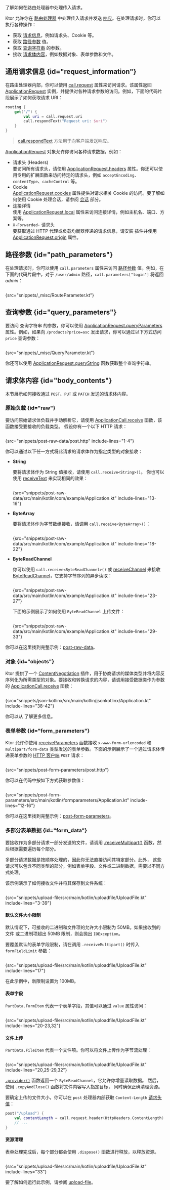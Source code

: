[//]: # (title: 处理请求)

<show-structure for="chapter" depth="3"/>

<link-summary>了解如何在路由处理器中处理传入请求。</link-summary>

Ktor 允许你在 [路由处理器](server-routing.md#define_route) 中处理传入请求并发送 [响应](server-responses.md)。在处理请求时，你可以执行各种操作：
* 获取 [请求信息](#request_information)，例如请求头、Cookie 等。
* 获取 [路径参数](#path_parameters) 值。
* 获取 [查询字符串](#query_parameters) 的参数。
* 接收 [请求体内容](#body_contents)，例如数据对象、表单参数和文件。

## 通用请求信息 {id="request_information"}
在路由处理器内部，你可以使用 [call.request](https://api.ktor.io/ktor-server/ktor-server-core/io.ktor.server.application/-application-call/request.html) 属性来访问请求。该属性返回 [ApplicationRequest](https://api.ktor.io/ktor-server/ktor-server-core/io.ktor.server.request/-application-request/index.html) 实例，并提供对各种请求参数的访问。例如，下面的代码片段展示了如何获取请求 URI：
```kotlin
routing {
    get("/") {
        val uri = call.request.uri
        call.respondText("Request uri: $uri")
    }
}
```
> [call.respondText](server-responses.md#plain-text) 方法用于向客户端发送响应。

[ApplicationRequest](https://api.ktor.io/ktor-server/ktor-server-core/io.ktor.server.request/-application-request/index.html) 对象允许你访问各种请求数据，例如：
* 请求头 (Headers)  
  要访问所有请求头，请使用 [ApplicationRequest.headers](https://api.ktor.io/ktor-server/ktor-server-core/io.ktor.server.request/-application-request/headers.html) 属性。你还可以使用专用的扩展函数来访问特定的请求头，例如 `acceptEncoding`、`contentType`、`cacheControl` 等。
* Cookie  
  [ApplicationRequest.cookies](https://api.ktor.io/ktor-server/ktor-server-core/io.ktor.server.request/-application-request/cookies.html) 属性提供对请求相关 Cookie 的访问。要了解如何使用 Cookie 处理会话，请参阅 [会话](server-sessions.md) 部分。
* 连接详情  
  使用 [ApplicationRequest.local](https://api.ktor.io/ktor-server/ktor-server-core/io.ktor.server.request/-application-request/local.html) 属性来访问连接详情，例如主机名、端口、方案等。
* `X-Forwarded-` 请求头  
  要获取通过 HTTP 代理或负载均衡器传递的请求信息，请安装 [](server-forward-headers.md) 插件并使用 [ApplicationRequest.origin](https://api.ktor.io/ktor-server/ktor-server-core/io.ktor.server.plugins/origin.html) 属性。

## 路径参数 {id="path_parameters"}
在处理请求时，你可以使用 `call.parameters` 属性来访问 [路径参数](server-routing.md#path_parameter) 值。例如，在下面的代码片段中，对于 `/user/admin` 路径，`call.parameters["login"]` 将返回 _admin_：
```kotlin
```
{src="snippets/_misc/RouteParameter.kt"}

## 查询参数 {id="query_parameters"}

要访问 <emphasis tooltip="query_string">查询字符串</emphasis> 的参数，你可以使用 [ApplicationRequest.queryParameters](https://api.ktor.io/ktor-server/ktor-server-core/io.ktor.server.request/query-parameters.html) 属性。例如，如果向 `/products?price=asc` 发出请求，你可以通过以下方式访问 `price` 查询参数：

```kotlin
```
{src="snippets/_misc/QueryParameter.kt"}

你还可以使用 [ApplicationRequest.queryString](https://api.ktor.io/ktor-server/ktor-server-core/io.ktor.server.request/query-string.html) 函数获取整个查询字符串。

## 请求体内容 {id="body_contents"}
本节展示如何接收通过 `POST`、`PUT` 或 `PATCH` 发送的请求体内容。

### 原始负载 {id="raw"}

要访问原始请求体负载并手动解析它，请使用 [ApplicationCall.receive](https://api.ktor.io/ktor-server/ktor-server-core/io.ktor.server.request/receive.html) 函数，该函数接受要接收的负载类型。
假设你有一个以下 HTTP 请求：

```HTTP
```
{src="snippets/post-raw-data/post.http" include-lines="1-4"}

你可以通过以下任一方式将此请求的请求体作为指定类型的对象接收：

- **String**

   要将请求体作为 String 值接收，请使用 `call.receive<String>()`。
   你也可以使用 [receiveText](https://api.ktor.io/ktor-server/ktor-server-core/io.ktor.server.request/receive-text.html) 来实现相同的效果：
   ```kotlin
   ```
   {src="snippets/post-raw-data/src/main/kotlin/com/example/Application.kt" include-lines="13-16"}
- **ByteArray**

   要将请求体作为字节数组接收，请调用 `call.receive<ByteArray>()`：
   ```kotlin
   ```
   {src="snippets/post-raw-data/src/main/kotlin/com/example/Application.kt" include-lines="18-22"}
- **ByteReadChannel**

   你可以使用 `call.receive<ByteReadChannel>()` 或 [receiveChannel](https://api.ktor.io/ktor-server/ktor-server-core/io.ktor.server.request/receive-channel.html) 来接收 [ByteReadChannel](https://api.ktor.io/ktor-io/io.ktor.utils.io/-byte-read-channel/index.html)，它支持字节序列的异步读取：
   ```kotlin
   ```
   {src="snippets/post-raw-data/src/main/kotlin/com/example/Application.kt" include-lines="23-27"}

   下面的示例展示了如何使用 `ByteReadChannel` 上传文件：
   ```kotlin
   ```
   {src="snippets/post-raw-data/src/main/kotlin/com/example/Application.kt" include-lines="29-33"}

你可以在这里找到完整示例：[post-raw-data](https://github.com/ktorio/ktor-documentation/tree/%ktor_version%/codeSnippets/snippets/post-raw-data)。

### 对象 {id="objects"}
Ktor 提供了一个 [ContentNegotiation](server-serialization.md) 插件，用于协商请求的媒体类型并将内容反序列化为所需类型的对象。要接收和转换请求的内容，请调用接受数据类作为参数的 [ApplicationCall.receive](https://api.ktor.io/ktor-server/ktor-server-core/io.ktor.server.request/receive.html) 函数：
```kotlin
```
{src="snippets/json-kotlinx/src/main/kotlin/jsonkotlinx/Application.kt" include-lines="38-42"}

你可以从 [](server-serialization.md) 了解更多信息。

### 表单参数 {id="form_parameters"}
Ktor 允许你使用 [receiveParameters](https://api.ktor.io/ktor-server/ktor-server-core/io.ktor.server.request/receive-parameters.html) 函数接收 `x-www-form-urlencoded` 和 `multipart/form-data` 类型发送的表单参数。下面的示例展示了一个通过请求体传递表单参数的 [HTTP 客户端](https://www.jetbrains.com/help/idea/http-client-in-product-code-editor.html) `POST` 请求：
```HTTP
```
{src="snippets/post-form-parameters/post.http"}

你可以在代码中按如下方式获取参数值：
```kotlin
```
{src="snippets/post-form-parameters/src/main/kotlin/formparameters/Application.kt" include-lines="12-16"}

你可以在这里找到完整示例：[post-form-parameters](https://github.com/ktorio/ktor-documentation/tree/%ktor_version%/codeSnippets/snippets/post-form-parameters)。

### 多部分表单数据 {id="form_data"}

要接收作为多部分请求一部分发送的文件，请调用
[.receiveMultipart()](https://api.ktor.io/ktor-server/ktor-server-core/io.ktor.server.request/receive-multipart.html)
函数，然后根据需要遍历每个部分。

多部分请求数据是按顺序处理的，因此你无法直接访问其特定部分。此外，
这些请求可以包含不同类型的部分，例如表单字段、文件或二进制数据，需要以不同方式处理。

该示例演示了如何接收文件并将其保存到文件系统：

```kotlin
```

{src="snippets/upload-file/src/main/kotlin/uploadfile/UploadFile.kt" include-lines="3-39"}

#### 默认文件大小限制

默认情况下，可接收的二进制和文件项的允许大小限制为 50MB。如果接收到的文件
或二进制项超出 50MB 限制，则会抛出 `IOException`。

要覆盖默认的表单字段限制，请在调用 `.receiveMultipart()` 时传入 `formFieldLimit` 参数：

```kotlin
```

{src="snippets/upload-file/src/main/kotlin/uploadfile/UploadFile.kt" include-lines="17"}

在此示例中，新限制设置为 100MB。

#### 表单字段

`PartData.FormItem` 代表一个表单字段，其值可以通过 `value` 属性访问：

```kotlin
```

{src="snippets/upload-file/src/main/kotlin/uploadfile/UploadFile.kt" include-lines="20-23,32"}

#### 文件上传

`PartData.FileItem` 代表一个文件项。你可以将文件上传作为字节流处理：

```kotlin
```

{src="snippets/upload-file/src/main/kotlin/uploadfile/UploadFile.kt" include-lines="20,25-29,32"}

[`.provider()`](https://api.ktor.io/ktor-http/io.ktor.http.content/-part-data/-file-item/provider.html)
函数返回一个 `ByteReadChannel`，它允许你增量读取数据。
然后，使用 `.copyAndClose()` 函数将文件内容写入指定目标，
同时确保正确清理资源。

要确定上传的文件大小，你可以在 `post` 处理器内部获取 `Content-Length` [请求头值](#request_information)：

```kotlin
post("/upload") {
    val contentLength = call.request.header(HttpHeaders.ContentLength)
    // ...
}
```

#### 资源清理

表单处理完成后，每个部分都会使用 `.dispose()` 函数进行释放，以释放资源。

```kotlin
```

{src="snippets/upload-file/src/main/kotlin/uploadfile/UploadFile.kt" include-lines="33"}

要了解如何运行此示例，请参阅
[upload-file](https://github.com/ktorio/ktor-documentation/tree/%ktor_version%/codeSnippets/snippets/upload-file)。